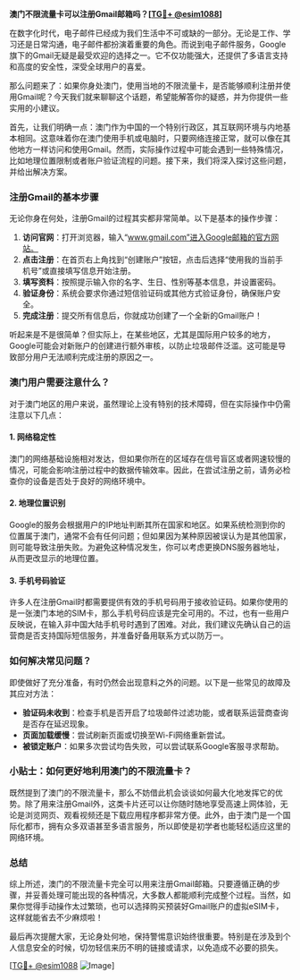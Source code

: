 **澳门不限流量卡可以注册Gmail邮箱吗？[[TG💪+ @esim1088](https://t.me/s/esim1088)]**

在数字化时代，电子邮件已经成为我们生活中不可或缺的一部分。无论是工作、学习还是日常沟通，电子邮件都扮演着重要的角色。而说到电子邮件服务，Google旗下的Gmail无疑是最受欢迎的选择之一。它不仅功能强大，还提供了多语言支持和高度的安全性，深受全球用户的喜爱。

那么问题来了：如果你身处澳门，使用当地的不限流量卡，是否能够顺利注册并使用Gmail呢？今天我们就来聊聊这个话题，希望能解答你的疑惑，并为你提供一些实用的小建议。

首先，让我们明确一点：澳门作为中国的一个特别行政区，其互联网环境与内地基本相同。这意味着你在澳门使用手机或电脑时，只要网络连接正常，就可以像在其他地方一样访问和使用Gmail。然而，实际操作过程中可能会遇到一些特殊情况，比如地理位置限制或者账户验证流程的问题。接下来，我们将深入探讨这些问题，并给出解决方案。

### 注册Gmail的基本步骤

无论你身在何处，注册Gmail的过程其实都非常简单。以下是基本的操作步骤：

1. **访问官网**：打开浏览器，输入“www.gmail.com”进入Google邮箱的官方网站。
2. **点击注册**：在首页右上角找到“创建账户”按钮，点击后选择“使用我的当前手机号”或直接填写信息开始注册。
3. **填写资料**：按照提示输入你的名字、生日、性别等基本信息，并设置密码。
4. **验证身份**：系统会要求你通过短信验证码或其他方式验证身份，确保账户安全。
5. **完成注册**：提交所有信息后，你就成功创建了一个全新的Gmail账户！

听起来是不是很简单？但实际上，在某些地区，尤其是国际用户较多的地方，Google可能会对新账户的创建进行额外审核，以防止垃圾邮件泛滥。这可能是导致部分用户无法顺利完成注册的原因之一。

### 澳门用户需要注意什么？

对于澳门地区的用户来说，虽然理论上没有特别的技术障碍，但在实际操作中仍需注意以下几点：

#### 1. 网络稳定性
澳门的网络基础设施相对发达，但如果你所在的区域存在信号盲区或者网速较慢的情况，可能会影响注册过程中的数据传输效率。因此，在尝试注册之前，请务必检查你的设备是否处于良好的网络环境中。

#### 2. 地理位置识别
Google的服务会根据用户的IP地址判断其所在国家和地区。如果系统检测到你的位置属于澳门，通常不会有任何问题；但如果因为某种原因被误认为是其他国家，则可能导致注册失败。为避免这种情况发生，你可以考虑更换DNS服务器地址，从而更改显示的地理位置。

#### 3. 手机号码验证
许多人在注册Gmail时都需要提供有效的手机号码用于接收验证码。如果你使用的是一张澳门本地的SIM卡，那么手机号码应该是完全可用的。不过，也有一些用户反映说，在输入非中国大陆手机号时遇到了困难。对此，我们建议先确认自己的运营商是否支持国际短信服务，并准备好备用联系方式以防万一。

### 如何解决常见问题？

即使做好了充分准备，有时仍然会出现意料之外的问题。以下是一些常见的故障及其应对方法：

- **验证码未收到**：检查手机是否开启了垃圾邮件过滤功能，或者联系运营商查询是否存在延迟现象。
- **页面加载缓慢**：尝试刷新页面或切换至Wi-Fi网络重新尝试。
- **被锁定账户**：如果多次尝试均告失败，可以尝试联系Google客服寻求帮助。

### 小贴士：如何更好地利用澳门的不限流量卡？

既然提到了澳门的不限流量卡，那么不妨借此机会谈谈如何最大化地发挥它的优势。除了用来注册Gmail外，这类卡片还可以让你随时随地享受高速上网体验，无论是浏览网页、观看视频还是下载应用程序都非常方便。此外，由于澳门是一个国际化都市，拥有众多双语甚至多语言服务，所以即使是初学者也能轻松适应这里的网络环境。

### 总结

综上所述，澳门的不限流量卡完全可以用来注册Gmail邮箱。只要遵循正确的步骤，并妥善处理可能出现的各种情况，大多数人都能顺利完成整个过程。当然，如果你觉得手动操作太过繁琐，也可以选择购买预装好Gmail账户的虚拟eSIM卡，这样就能省去不少麻烦啦！

最后再次提醒大家，无论身处何地，保持警惕意识始终很重要。特别是在涉及到个人信息安全的时候，切勿轻信来历不明的链接或请求，以免造成不必要的损失。

[[TG💪+ @esim1088](https://t.me/s/esim1088) ![Image](https://i.postimg.cc/4NQfJmqS/Snipaste-2025-05-13-00-14-12.png)]